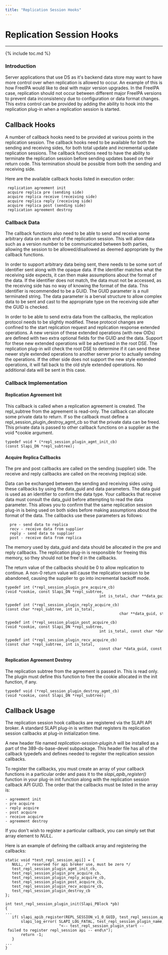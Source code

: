 ```yaml
---
title: "Replication Session Hooks"
---
```


# Replication Session Hooks
----------------------------

{% include toc.md %}

### Introduction

Server applications that use DS as it's backend data store may want to have more control over when replication is allowed to occur. An example of this is how FreeIPA would like to deal with major version upgrades. In the FreeIPA case, replication should not occur between different major FreeIPA versions to prevent data inconsistency due to configuration or data format changes. This extra control can be provided by adding the ability to hook into the replication plug-in when a replication session is started.

Callback Hooks
--------------

A number of callback hooks need to be provided at various points in the replication session. The callback hooks need to be available for both the sending and receiving sides, for both total update and incremental update replication sessions. The callback functions need to have the ability to terminate the replication session before sending updates based on their return code. This termination should be possible from both the sending and receiving side.

Here are the available callback hooks listed in execution order:

     replication agreement init    
     acquire replica pre (sending side)    
     acquire replica receive (receiving side)    
     acquire replica reply (receiving side)    
     acquire replica post (sending side)    
     replication agreement destroy    

### Callback Data

The callback functions also need to be able to send and receive some arbitrary data on each end of the replication session. This will allow data such as a version number to be communicated between both parties, allowing the session to be allowed/disallowed as deemed appropriate by the callback functions.

In order to support arbitrary data being sent, there needs to be some sort of identifier sent along with the opaque data. If the identifier matches what the receiving side expects, it can then make assumptions about the format of the data. If the identifier does not match, the data must not be accessed, as the receiving side has no way of knowing the format of the data. This identifier is recommended to be a GUID. The GUID parameter is a null terminated string. The data parameter is a berval structure to allow complex data to be sent and cast to the appropriate type on the receiving side after the GUID is checked.

In order to be able to send extra data from the callbacks, the replication protocol needs to be slightly modified. These protocol changes are confined to the start replication request and replication response extended operations. A new version of these extended operations (with new OIDs) are defined with two extra optional fields for the GUID and the data. Support for these new extended operations will be advertised in the root DSE. The replication plug-in will check the root DSE to determine if it can send these newer style extended operations to another server prior to actually sending the operations. If the other side does not support the new style extended operations, it will fall back to the old style extended operations. No additional data will be sent in this case.

### Callback Implementation

#### Replication Agreement Init

This callback is called when a replication agreement is created. The repl\_subtree from the agreement is read-only. The callback can allocate some private data to return. If so the callback must define a repl\_session\_plugin\_destroy\_agmt\_cb so that the private data can be freed. This private data is passed to other callback functions on a supplier as the void \*cookie argument.

    typedef void * (*repl_session_plugin_agmt_init_cb)(const Slapi_DN *repl_subtree);    

#### Acquire Replica Callbacks

The pre and post callbacks are called on the sending (supplier) side. The receive and reply callbacks are called on the receiving (replica) side.

Data can be exchanged between the sending and receiving sides using these callbacks by using the data\_guid and data parameters. The data guid is used as an identifier to confirm the data type. Your callbacks that receive data must consult the data\_guid before attempting to read the data parameter. This allows you to confirm that the same replication session plug-in is being used on both sides before making assumptions about the format of the data. The callbacks use these parameters as follows:

      pre - send data to replica    
      recv - receive data from supplier    
      reply - send data to supplier    
      post - receive data from replica    

The memory used by data\_guid and data should be allocated in the pre and reply callbacks. The replication plug-in is responsible for freeing this memory, so they should not be free'd in the callbacks.

The return value of the callbacks should be 0 to allow replication to continue. A non-0 return value will cause the replication session to be abandoned, causing the supplier to go into incremental backoff mode.

    typedef int (*repl_session_plugin_pre_acquire_cb)(void *cookie, const Slapi_DN *repl_subtree,    
                                              int is_total, char **data_guid, struct berval **data);    

    typedef int (*repl_session_plugin_reply_acquire_cb)(const char *repl_subtree, int is_total,    
                                                       char **data_guid, struct berval **data);    

    typedef int (*repl_session_plugin_post_acquire_cb)(void *cookie, const Slapi_DN *repl_subtree,    
                                              int is_total, const char *data_guid, const struct berval *data);    

    typedef int (*repl_session_plugin_recv_acquire_cb)(const char *repl_subtree, int is_total,    
                                              const char *data_guid, const struct berval *data);    

#### Replication Agreement Destroy

The replication subtree from the agreement is passed in. This is read only. The plugin must define this function to free the cookie allocated in the init function, if any.

    typedef void (*repl_session_plugin_destroy_agmt_cb)(void *cookie, const Slapi_DN *repl_subtree);    

Callback Usage
--------------

The replication session hook callbacks are registered via the SLAPI API broker. A standard SLAPI plug-in is written that registers its replication session callbacks at plug-in initialization time.

A new header file named *replication-session-plugin.h* will be installed as a part of the 389-ds-base-devel subpackage. This header file has all of the callback typedefs and defines needed to register the replication session callbacks.

To register the callbacks, you must create an array of your callback functions in a particular order and pass it to the *slapi\_apib\_register()* function in your plug-in init function along with the replication session callback API GUID. The order that the callbacks must be listed in the array is:

    - agreement init    
    - pre acquire    
    - reply acquire    
    - post acquire    
    - receive acquire    
    - agreement destroy    

If you don't wish to register a particular callback, you can simply set that array element to *NULL*.

Here is an example of defining the callback array and registering the callbacks:

    static void *test_repl_session_api[] = {    
       NULL, /* reserved for api broker use, must be zero */    
       test_repl_session_plugin_agmt_init_cb,    
       test_repl_session_plugin_pre_acquire_cb,    
       test_repl_session_plugin_reply_acquire_cb,    
       test_repl_session_plugin_post_acquire_cb,    
       test_repl_session_plugin_recv_acquire_cb,    
       test_repl_session_plugin_destroy_cb    
    };    

    int test_repl_session_plugin_init(Slapi_PBlock *pb)    
    {    
    ...    
       if( slapi_apib_register(REPL_SESSION_v1_0_GUID, test_repl_session_api) ) {    
           slapi_log_error( SLAPI_LOG_FATAL, test_repl_session_plugin_name,    
                            "<-- test_repl_session_plugin_start -- failed to register repl_session api -- end\n");    
           return -1;    
       }    
    ...    
    }    
